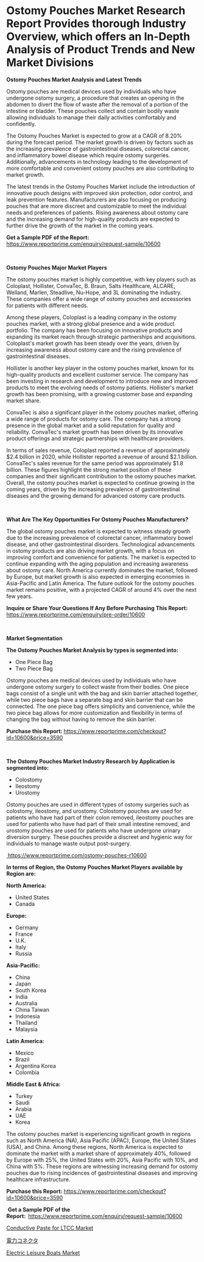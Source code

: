 <p><h1>Ostomy Pouches Market Research Report Provides thorough Industry Overview, which offers an In-Depth Analysis of Product Trends and New Market Divisions</h1></p><p><strong>Ostomy Pouches Market Analysis and Latest Trends</strong></p>
<p><p>Ostomy pouches are medical devices used by individuals who have undergone ostomy surgery, a procedure that creates an opening in the abdomen to divert the flow of waste after the removal of a portion of the intestine or bladder. These pouches collect and contain bodily waste allowing individuals to manage their daily activities comfortably and confidently.</p><p>The Ostomy Pouches Market is expected to grow at a CAGR of 8.20% during the forecast period. The market growth is driven by factors such as the increasing prevalence of gastrointestinal diseases, colorectal cancer, and inflammatory bowel disease which require ostomy surgeries. Additionally, advancements in technology leading to the development of more comfortable and convenient ostomy pouches are also contributing to market growth.</p><p>The latest trends in the Ostomy Pouches Market include the introduction of innovative pouch designs with improved skin protection, odor control, and leak prevention features. Manufacturers are also focusing on producing pouches that are more discreet and customizable to meet the individual needs and preferences of patients. Rising awareness about ostomy care and the increasing demand for high-quality products are expected to further drive the growth of the market in the coming years.</p></p>
<p><strong>Get a Sample PDF of the Report:&nbsp;</strong> <a href="https://www.reportprime.com/enquiry/request-sample/10600">https://www.reportprime.com/enquiry/request-sample/10600</a></p>
<p>&nbsp;</p>
<p><strong>Ostomy Pouches Major Market Players</strong></p>
<p><p>The ostomy pouches market is highly competitive, with key players such as Coloplast, Hollister, ConvaTec, B. Braun, Salts Healthcare, ALCARE, Welland, Marlen, Steadlive, Nu-Hope, and 3L dominating the industry. These companies offer a wide range of ostomy pouches and accessories for patients with different needs.</p><p>Among these players, Coloplast is a leading company in the ostomy pouches market, with a strong global presence and a wide product portfolio. The company has been focusing on innovative products and expanding its market reach through strategic partnerships and acquisitions. Coloplast's market growth has been steady over the years, driven by increasing awareness about ostomy care and the rising prevalence of gastrointestinal diseases.</p><p>Hollister is another key player in the ostomy pouches market, known for its high-quality products and excellent customer service. The company has been investing in research and development to introduce new and improved products to meet the evolving needs of ostomy patients. Hollister's market growth has been promising, with a growing customer base and expanding market share.</p><p>ConvaTec is also a significant player in the ostomy pouches market, offering a wide range of products for ostomy care. The company has a strong presence in the global market and a solid reputation for quality and reliability. ConvaTec's market growth has been driven by its innovative product offerings and strategic partnerships with healthcare providers.</p><p>In terms of sales revenue, Coloplast reported a revenue of approximately $2.4 billion in 2020, while Hollister reported a revenue of around $2.1 billion. ConvaTec's sales revenue for the same period was approximately $1.8 billion. These figures highlight the strong market position of these companies and their significant contribution to the ostomy pouches market. Overall, the ostomy pouches market is expected to continue growing in the coming years, driven by the increasing prevalence of gastrointestinal diseases and the growing demand for advanced ostomy care products.</p></p>
<p>&nbsp;</p>
<p><strong>What Are The Key Opportunities For Ostomy Pouches Manufacturers?</strong></p>
<p><p>The global ostomy pouches market is expected to witness steady growth due to the increasing prevalence of colorectal cancer, inflammatory bowel disease, and other gastrointestinal disorders. Technological advancements in ostomy products are also driving market growth, with a focus on improving comfort and convenience for patients. The market is expected to continue expanding with the aging population and increasing awareness about ostomy care. North America currently dominates the market, followed by Europe, but market growth is also expected in emerging economies in Asia-Pacific and Latin America. The future outlook for the ostomy pouches market remains positive, with a projected CAGR of around 4% over the next few years.</p></p>
<p><strong>Inquire or Share Your Questions If Any Before Purchasing This Report:</strong> <a href="https://www.reportprime.com/enquiry/pre-order/10600">https://www.reportprime.com/enquiry/pre-order/10600</a></p>
<p>&nbsp;</p>
<p><strong>Market Segmentation</strong></p>
<p><strong>The Ostomy Pouches Market Analysis by types is segmented into:</strong></p>
<p><ul><li>One Piece Bag</li><li>Two Piece Bag</li></ul></p>
<p><p>Ostomy pouches are medical devices used by individuals who have undergone ostomy surgery to collect waste from their bodies. One piece bags consist of a single unit with the bag and skin barrier attached together, while two piece bags have a separate bag and skin barrier that can be connected. The one piece bag offers simplicity and convenience, while the two piece bag allows for more customization and flexibility in terms of changing the bag without having to remove the skin barrier.</p></p>
<p><strong>Purchase this Report:&nbsp;</strong><a href="https://www.reportprime.com/checkout?id=10600&price=3590">https://www.reportprime.com/checkout?id=10600&price=3590</a></p>
<p>&nbsp;</p>
<p><strong>The Ostomy Pouches Market Industry Research by Application is segmented into:</strong></p>
<p><ul><li>Colostomy</li><li>Ileostomy</li><li>Urostomy</li></ul></p>
<p><p>Ostomy pouches are used in different types of ostomy surgeries such as colostomy, ileostomy, and urostomy. Colostomy pouches are used for patients who have had part of their colon removed, ileostomy pouches are used for patients who have had part of their small intestine removed, and urostomy pouches are used for patients who have undergone urinary diversion surgery. These pouches provide a discreet and hygienic way for individuals to manage waste output post-surgery.</p></p>
<p><a href="https://www.reportprime.com/ostomy-pouches-r10600">&nbsp;https://www.reportprime.com/ostomy-pouches-r10600</a></p>
<p><strong>In terms of Region, the Ostomy Pouches Market Players available by Region are:</strong></p>
<p>
    <p> <strong> North America: </strong>
        <ul>
            <li>United States</li>
            <li>Canada</li>
        </ul>
        </p> 
    <p> <strong> Europe: </strong>
        <ul>
            <li>Germany</li>
            <li>France</li>
            <li>U.K.</li>
            <li>Italy</li>
            <li>Russia</li>
        </ul>
        </p> 
    <p> <strong> Asia-Pacific: </strong>
        <ul>
            <li>China</li>
            <li>Japan</li>
            <li>South Korea</li>
            <li>India</li>
            <li>Australia</li>
            <li>China Taiwan</li>
            <li>Indonesia</li>
            <li>Thailand</li>
            <li>Malaysia</li>
        </ul>
        </p> 
    <p> <strong> Latin America: </strong>
        <ul>
            <li>Mexico</li>
            <li>Brazil</li>
            <li>Argentina Korea</li>
            <li>Colombia</li>
        </ul>
        </p> 
    <p> <strong> Middle East & Africa: </strong>
        <ul>
            <li>Turkey</li>
            <li>Saudi</li>
            <li>Arabia</li>
            <li>UAE</li>
            <li>Korea</li>
        </ul>
    </p>
    </p>
<p><p>The ostomy pouches market is experiencing significant growth in regions such as North America (NA), Asia Pacific (APAC), Europe, the United States (USA), and China. Among these regions, North America is expected to dominate the market with a market share of approximately 40%, followed by Europe with 25%, the United States with 20%, Asia Pacific with 10%, and China with 5%. These regions are witnessing increasing demand for ostomy pouches due to rising incidences of gastrointestinal diseases and improving healthcare infrastructure.</p></p>
<p><strong>Purchase this Report: </strong><a href="https://www.reportprime.com/checkout?id=10600&price=3590">https://www.reportprime.com/checkout?id=10600&price=3590</a></p>
<p>&nbsp;<strong>Get a Sample PDF of the Report:&nbsp;&nbsp;</strong><a href="https://www.reportprime.com/enquiry/request-sample/10600">https://www.reportprime.com/enquiry/request-sample/10600</a></p>
<p><strong></strong></p>
<p><p><a href="https://medium.com/@polesdua.1/insights-into-conductive-paste-for-ltcc-market-share-and-competitive-landscape-for-period-from-2024-27ae388081a8">Conductive Paste for LTCC Market</a></p><p><a href="https://medium.com/@raquelrreese22024/%E8%A3%BD%E5%93%81%E3%82%BF%E3%82%A4%E3%83%97-%E5%BF%9C%E7%94%A8-%E5%9C%B0%E5%9F%9F-%E4%BC%81%E6%A5%AD%E5%88%A5%E3%81%AB%E5%88%86%E9%A1%9E%E3%81%95%E3%82%8C%E3%81%9F%E3%82%B0%E3%83%AD%E3%83%BC%E3%83%90%E3%83%AB%E9%9B%BB%E6%B0%97%E9%9B%BB%E5%8A%9B%E3%82%B3%E3%83%8D%E3%82%AF%E3%82%BF%E5%B8%82%E5%A0%B4-%E7%94%A3%E6%A5%AD%E3%82%BB%E3%82%B0%E3%83%A1%E3%83%B3%E3%83%88%E3%81%AE%E8%A6%8B%E9%80%9A%E3%81%97-%E5%B8%82%E5%A0%B4%E8%A9%95%E4%BE%A1-%E7%AB%B6%E4%BA%89%E3%82%B7%E3%83%8A%E3%83%AA%E3%82%AA-%E3%83%88%E3%83%AC%E3%83%B3%E3%83%89-%E3%81%8A%E3%82%88%E3%81%B3%E4%BA%88%E6%B8%AC-2024-2031-00a31b9dee3c">電力コネクタ</a></p><p><a href="https://medium.com/@hakielkafi_83796/electric-leisure-boats-market-a-global-and-regional-analysis-focus-on-region-country-level-798f4c901a35">Electric Leisure Boats Market</a></p></p>